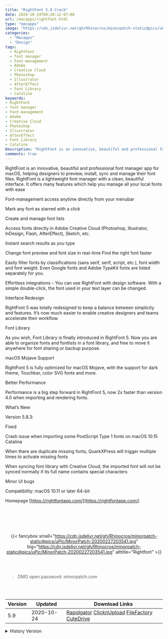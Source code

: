 ```yaml
---
title: "RightFont 5.9 Crack"
date: 2020-10-24T00:28:12-07:00
url: /macapps/rightfont.html
type: "macapps"
image: "https://cdn.jsdelivr.net/gh/Rhinocros/minorpatch-static@pics/uPic/L6rWPS.png"
categories:
  - "Macapps"
  - "Design"
tags:
  - RightFont
  - font manager
  - Font-management
  - Adobe
  - Creative Cloud
  - Photoshop
  - Illustrator
  - AfterEffect
  - Font Library
  - Catalina
keywords:
- RightFont
- font manager
- Font-management
- Adobe
- Creative Cloud
- Photoshop
- Illustrator
- AfterEffect
- Font Library
- Catalina
Description: "RightFont is an innovative, beautiful and professional font manager app for macOS, helping designers to preview, install, sync and manage their font files"
comments: true
---
```


RightFont is an innovative, beautiful and professional font manager app for macOS, helping designers to preview, install, sync and manage their font files. RightFont is a lightweight font manager with a clean, beautiful interface. It offers many features which help you manage all your local fonts with ease

Font-management access anytime directly from your menubar

Mark any font as starred with a click

Create and manage font lists

Access fonts directly in Adobe Creative Cloud (Photoshop, Illustrator, InDesign, Flash, AfterEffect), Sketch, etc.

Instant search results as you type

Change font preview and font size in real-time Find the right font faster

Easily filter fonts by classifications (sans serif, serif, script, etc.), font width and font weight. Even Google fonts and Adobe TypeKit fonts are listed separately for you.

Effortless integrations – You can use RightFont with design software. With a simple double-click, the font used in your text layer can be changed.

Interface Redesign

RightFont 5 was totally redesigned to keep a balance between simplicity and features. It’s now much easier to enable creative designers and teams accelerate their workflow.



Font Library

As you wish, Font Library is finally introduced in RightFont 5. Now you are able to organize fonts and fontlists in a font library, and free to move it anywhere for font sharing or
backup purpose.



macOS Mojave Support

RightFont 5 is fully optimized for macOS Mojave, with the support for dark theme, Touchbar, color SVG fonts and more.



Better Performance

Performance is a big step forward in RightFont 5, now 2x faster than version 4.0 when importing and rendering fonts.



What’s New:



Version 5.8.3:

Fixed



Crash issue when importing some PostScript Type 1 fonts on macOS 10.15 Catalina

When there are duplicate missing fonts, QuarkXPress will trigger multiple times to activate missing fonts

When syncing font library with Creative Cloud, the imported font will not be synced normally if its full name contains special characters

Minor UI bugs

Compatibility: macOS 10.11 or later 64-bit

Homepage [https://rightfontapp.com/](https://rightfontapp.com/)

<br/>
<br/>
<script async src="https://pagead2.googlesyndication.com/pagead/js/adsbygoogle.js"></script>
<ins class="adsbygoogle"
     style="display:block; text-align:center;"
     data-ad-layout="in-article"
     data-ad-format="fluid"
     data-ad-client="ca-pub-8746275014476192"
     data-ad-slot="5144997159"></ins>
<script>
     (adsbygoogle = window.adsbygoogle || []).push({});
</script>
<br/>
<br/>


<center>

{{< fancybox small="https://cdn.jsdelivr.net/gh/Rhinocros/minorpatch-static@pics/uPic/MinorPatch-20200227203541.jpg" big="https://cdn.jsdelivr.net/gh/Rhinocros/minorpatch-static@pics/uPic/MinorPatch-20200227203541.jpg" alttitle="Rightfont" >}}

</center>

<br/>
<br/>


> DMG open password: minorpatch.com

<br/>

<br/>
<div id="history_version" class="history_version">

| Version | Updated | Download Links |
| ---- | ---- | ---- |
| 5.9 | 2020-10-24 | [Rapidgator](https://ouo.io/Zw6Iqm)   [ClicknUpload](https://ouo.io/2HHjAK)   [FileFactory](https://ouo.io/WMnXZV)   [CuteDrive](https://ouo.io/gqB8E) |
<details>
<summary>History Version</summary>

| Version | Updated | Download Links |
| ---- | ---- | ---- |
| 5.8.5.2813 | 2020-08-28 | [UsersCloud](https://ouo.io/5Sdl5o)   [ClicknUpload](https://ouo.io/851DoU)   [FileFactory](https://ouo.io/6oC00b)   [CuteDrive](https://ouo.io/NU0kvE) |
| 5.8.3 | 2020-02-27 | [UsersCloud](https://ouo.io/mJfhDU)   [ClicknUpload](https://ouo.io/NTuXKO)   [FileFactory](https://ouo.io/HtoZST)   [CuteDrive](https://ouo.io/tMi16u) |
</details>

</div>
